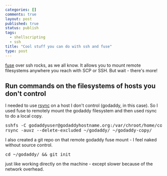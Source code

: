 ```yaml
--- 
categories: []
comments: true
layout: post
published: true
status: publish
tags: 
  - shellscripting
  - ssh
title: "Cool stuff you can do with ssh and fuse"
type: post
---
```

<a href="http://fuse.sourceforge.net/">fuse</a> over ssh rocks, as we all know.  It allows you to mount remote filesystems anywhere you reach with SCP or SSH.  But wait - there's more!
<h2>Run commands on the filesystems of hosts you don't control</h2>
I needed to use <a href="http://www.samba.org/rsync/">rsync</a> on a host I don't control (godaddy, in this case). So I used fuse to remotely mount the godaddy filesystem and then used rsync to do a local copy.
<pre>sshfs -C godaddyuser@godaddyhostname.org:/var/chroot/home/content/38/382342342/html/ ~/godaddy/
rsync -auvz --delete-excluded ~/godaddy/ ~/godaddy-copy/</pre>
I also created a git repo on that remote godaddy fuse mount - I feel naked without source control.
<pre>cd ~/godaddy/ && git init</pre>
just like working directly on the machine - except slower because of the network overhead.
